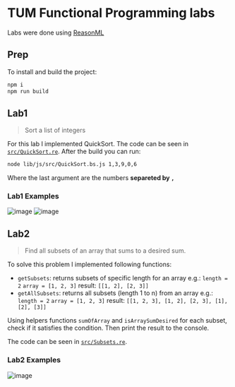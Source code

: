 # TUM Functional Programming labs

Labs were done using [ReasonML](https://reasonml.github.io/)

## Prep

To install and build the project:

```bash
npm i
npm run build
```

## Lab1

> Sort a list of integers

For this lab I implemented QuickSort. The code can be seen in [`src/QuickSort.re`](https://github.com/strdr4605/tum-fp-labs/blob/master/src/QuickSort.re). After the build you can run:

```bash
node lib/js/src/QuickSort.bs.js 1,3,9,0,6
```

Where the last argument are the numbers **separeted by `,`**

### Lab1 Examples

![image](https://user-images.githubusercontent.com/16056918/66345356-96541f00-e958-11e9-920e-b840982d845b.png)
![image](https://user-images.githubusercontent.com/16056918/66345412-b4218400-e958-11e9-8c83-ec2763cf72a2.png)

## Lab2

> Find all subsets of an array that sums to a desired sum.

To solve this problem I implemented following functions:

- `getSubsets`: returns subsets of specific length for an array
  e.g.:
  `length = 2`
  `array = [1, 2, 3]`
  result: `[[1, 2], [2, 3]]`
- `getAllSubsets`: returns all subsets (length 1 to n) from an array
  e.g.:
  `length = 2`
  `array = [1, 2, 3]`
  result: `[[1, 2, 3], [1, 2], [2, 3], [1], [2], [3]]`

Using helpers functions `sumOfArray` and `isArraySumDesired` for each subset, check if it satisfies the condition. Then print the result to the console.

The code can be seen in [`src/Subsets.re`](https://github.com/strdr4605/tum-fp-labs/blob/master/src/Subsets.re).

### Lab2 Examples

![image](https://user-images.githubusercontent.com/16056918/66722364-3b696e80-ee15-11e9-9d39-7bb5f6fc8011.png)
